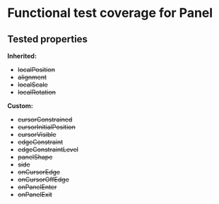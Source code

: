 # Functional test coverage for Panel

## Tested properties

**Inherited:**
- ~~localPosition~~
- ~~alignment~~
- ~~localScale~~
- ~~localRotation~~

**Custom:**
- ~~cursorConstrained~~
- ~~cursorInitialPosition~~
- ~~cursorVisible~~
- ~~edgeConstraint~~
- ~~edgeConstraintLevel~~
- ~~panelShape~~
- ~~side~~
- ~~onCursorEdge~~
- ~~onCursorOffEdge~~
- ~~onPanelEnter~~
- ~~onPanelExit~~
